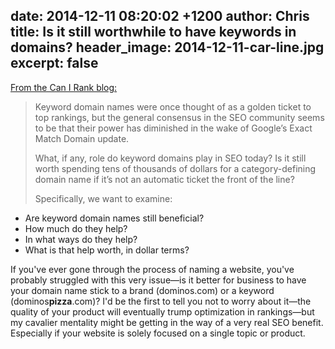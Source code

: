 date: 2014-12-11 08:20:02 +1200
author: Chris
title: Is it still worthwhile to have keywords in domains?
header_image: 2014-12-11-car-line.jpg
excerpt: false
----

[From the Can I Rank blog:](http://www.canirank.com/blog/keyword-domains/?session=22f69924c5835d1f302e33d3a4529b55)

> Keyword domain names were once thought of as a golden ticket to top rankings, but the general consensus in the SEO community seems to be that their power has diminished in the wake of Google’s Exact Match Domain update.
>
> What, if any, role do keyword domains play in SEO today? Is it still worth spending tens of thousands of dollars for a category-defining domain name if it’s not an automatic ticket the front of the line?
>
> Specifically, we want to examine:
>
+ Are keyword domain names still beneficial?
+ How much do they help?
+ In what ways do they help?
+ What is that help worth, in dollar terms?

If you've ever gone through the process of naming a website, you've probably struggled with this very issue—is it better for business to have your domain name stick to a brand (dominos.com) or a keyword (dominos**pizza**.com)? I'd be the first to tell you not to worry about it—the quality of your product will eventually trump optimization in rankings—but my cavalier mentality might be getting in the way of a very real SEO benefit. Especially if your website is solely focused on a single topic or product.

